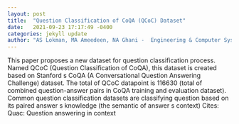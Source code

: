 ```yaml
---
layout: post
title:  "Question Classification of CoQA (QCoC) Dataset"
date:   2021-09-23 17:17:49 -0400
categories: jekyll update
author: "AS Lokman, MA Ameedeen, NA Ghani -  Engineering & Computer Systems and 4th , 2021"
---
```

This paper proposes a new dataset for question classification process. Named QCoC (Question Classification of CoQA), this dataset is created based on Stanford s CoQA (A Conversational Question Answering Challenge) dataset. The total of QCoC datapoint is 116630 (total of combined question-answer pairs in CoQA training and evaluation dataset). Common question classification datasets are classifying question based on its paired answer s knowledge (the semantic of answer s context) Cites: Quac: Question answering in context